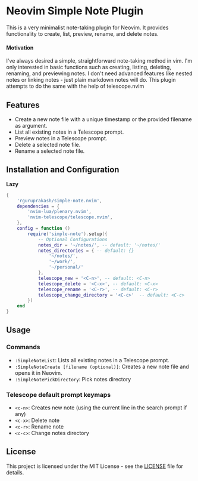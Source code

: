 # Neovim Simple Note Plugin

This is a very minimalist note-taking plugin for Neovim. It provides functionality to create, list, preview, rename, and delete notes.

#### Motivation
I've always desired a simple, straightforward note-taking method in vim. I'm only interested in basic functions such as creating, listing, deleting, renaming, and previewing notes. I don't need advanced features like nested notes or linking notes - just plain markdown notes will do. This plugin attempts to do the same with the help of telescope.nvim

## Features

- Create a new note file with a unique timestamp or the provided filename as argument.
- List all existing notes in a Telescope prompt.
- Preview notes in a Telescope prompt.
- Delete a selected note file.
- Rename a selected note file.

## Installation and Configuration

**Lazy**

```lua
{
    'rguruprakash/simple-note.nvim',
    dependencies = {
        'nvim-lua/plenary.nvim',
        'nvim-telescope/telescope.nvim',
    },
    config = function ()
        require('simple-note').setup({
            -- Optional Configurations
            notes_dir = '~/notes/', -- default: '~/notes/'
            notes_directories = { -- default: {}
                '~/notes/',
                '~/work/',
                '~/personal/'
            },
            telescope_new = '<C-n>', -- default: <C-n> 
            telescope_delete = '<C-x>', -- default: <C-x>
            telescope_rename = '<C-r>', -- default: <C-r>
            telescope_change_directory = '<C-c>'  -- default: <C-c>
        })
    end
}
```

## Usage

### Commands

- `:SimpleNoteList`: Lists all existing notes in a Telescope prompt.
- `:SimpleNoteCreate [filename (optional)]`: Creates a new note file and opens it in Neovim.
- `:SimpleNotePickDirectory`: Pick notes directory

### Telescope default prompt keymaps

- `<c-n>`: Creates new note (using the current line in the search prompt if any)
- `<c-x>`: Delete note
- `<c-r>`: Rename note
- `<c-c>`: Change notes directory

## License

This project is licensed under the MIT License - see the [LICENSE](LICENSE) file for details.

